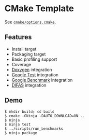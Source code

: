 # CMake Template

See [`cmake/options.cmake`](cmake/options.cmake).

## Features

- Install target
- Packaging target
- Basic profiling support
- Coverage
- [Doxygen](http://www.doxygen.org/) integration
- [Google Test](https://github.com/google/googletest) integration
- [Google Benchmark](https://github.com/google/benchmark) integration
- [DIFAS](https://github.com/W4RH4WK/DIFAS) integration

## Demo

    $ mkdir build; cd build
    $ cmake -GNinja -DAUTO_DOWNLOAD=ON ..
    $ ninja
    $ ninja test
    $ ../scripts/run_benchmarks
    $ ninja package
